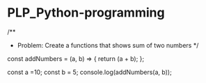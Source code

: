 # PLP_Python-programming
/**
* Problem: Create a functions that shows sum of two numbers
*/


const addNumbers = (a, b) => {
 return (a + b);
};


const a =10;
const b = 5;
console.log(addNumbers(a, b));
